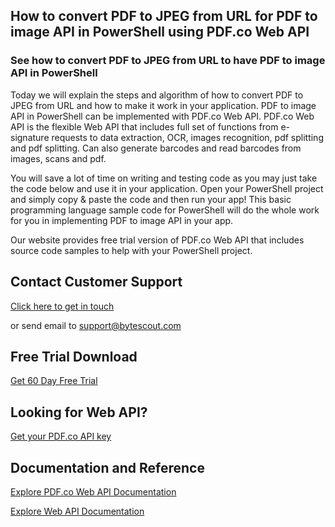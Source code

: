 ## How to convert PDF to JPEG from URL for PDF to image API in PowerShell using PDF.co Web API

### See how to convert PDF to JPEG from URL to have PDF to image API in PowerShell

Today we will explain the steps and algorithm of how to convert PDF to JPEG from URL and how to make it work in your application. PDF to image API in PowerShell can be implemented with PDF.co Web API. PDF.co Web API is the flexible Web API that includes full set of functions from e-signature requests to data extraction, OCR, images recognition, pdf splitting and pdf splitting. Can also generate barcodes and read barcodes from images, scans and pdf.

You will save a lot of time on writing and testing code as you may just take the code below and use it in your application. Open your PowerShell project and simply copy & paste the code and then run your app! This basic programming language sample code for PowerShell will do the whole work for you in implementing PDF to image API in your app.

Our website provides free trial version of PDF.co Web API that includes source code samples to help with your PowerShell project.

## Contact Customer Support

[Click here to get in touch](https://bytescout.zendesk.com/hc/en-us/requests/new?subject=PDF.co%20Web%20API%20Question)

or send email to [support@bytescout.com](mailto:support@bytescout.com?subject=PDF.co%20Web%20API%20Question) 

## Free Trial Download

[Get 60 Day Free Trial](https://bytescout.com/download/web-installer?utm_source=github-readme)

## Looking for Web API? 

[Get your PDF.co API key](https://pdf.co/documentation/api?utm_source=github-readme)

## Documentation and Reference

[Explore PDF.co Web API Documentation](https://bytescout.com/documentation/index.html?utm_source=github-readme)

[Explore Web API Documentation](https://pdf.co/documentation/api?utm_source=github-readme)
